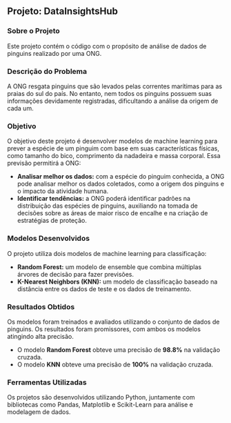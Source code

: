 
## Projeto: DataInsightsHub

### Sobre o Projeto

Este projeto contém o código com o propósito de análise de dados de pinguins realizado por uma ONG.


### Descrição do Problema

A ONG resgata pinguins que são levados pelas correntes marítimas para as praias do sul do país. No entanto, nem todos os pinguins possuem suas informações devidamente registradas, dificultando a análise da origem de cada um.

### Objetivo

O objetivo deste projeto é desenvolver modelos de machine learning para prever a espécie de um pinguim com base em suas características físicas, como tamanho do bico, comprimento da nadadeira e massa corporal. Essa previsão permitirá a ONG:

* **Analisar melhor os dados:** com a espécie do pinguim conhecida, a ONG pode analisar melhor os dados coletados, como a origem dos pinguins e o impacto da atividade humana.
* **Identificar tendências:** a ONG poderá identificar padrões na distribuição das espécies de pinguins,  auxiliando na tomada de decisões sobre as áreas de maior risco de encalhe e  na criação de estratégias de proteção.


### Modelos Desenvolvidos

O projeto utiliza dois modelos de machine learning para classificação:

* **Random Forest:** um modelo de ensemble que combina múltiplas árvores de decisão para fazer previsões.
* **K-Nearest Neighbors (KNN):** um modelo de classificação baseado na distância entre os dados de teste e os dados de treinamento.


### Resultados Obtidos

Os modelos foram treinados e avaliados utilizando o conjunto de dados de pinguins. Os resultados foram promissores, com ambos os modelos atingindo alta precisão. 

* O modelo **Random Forest** obteve uma precisão de **98.8%** na validação cruzada.
* O modelo **KNN** obteve uma precisão de **100%** na validação cruzada.

### Ferramentas Utilizadas

Os projetos são desenvolvidos utilizando Python, juntamente com bibliotecas como Pandas, Matplotlib e Scikit-Learn para análise e modelagem de dados.

